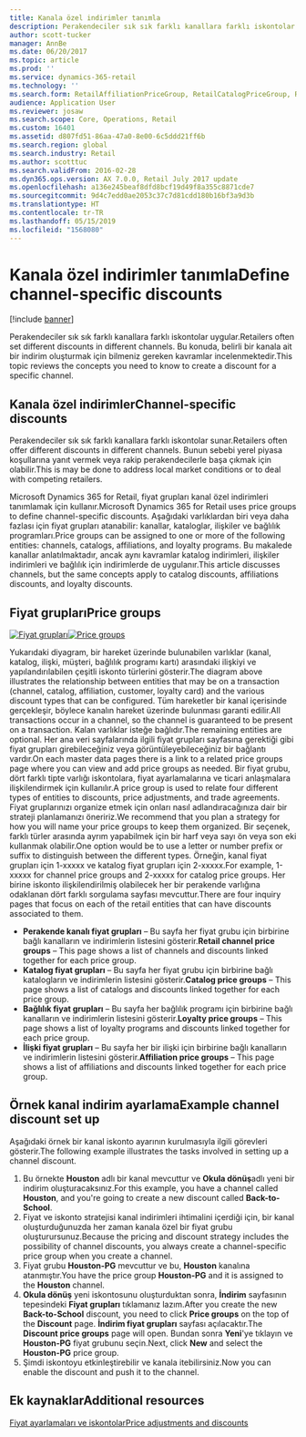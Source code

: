 ```yaml
---
title: Kanala özel indirimler tanımla
description: Perakendeciler sık sık farklı kanallara farklı iskontolar uygular. Bu konuda, belirli bir kanala ait bir indirim oluşturmak için bilmeniz gereken kavramlar incelenmektedir.
author: scott-tucker
manager: AnnBe
ms.date: 06/20/2017
ms.topic: article
ms.prod: ''
ms.service: dynamics-365-retail
ms.technology: ''
ms.search.form: RetailAffiliationPriceGroup, RetailCatalogPriceGroup, RetailChannelPriceGroup, RetailDiscountPriceGroup, RetailDiscountPricingWorkspace, RetailPeriodicDiscount, RetailStoreItemPriceList, RetailStoreTable
audience: Application User
ms.reviewer: josaw
ms.search.scope: Core, Operations, Retail
ms.custom: 16401
ms.assetid: d807fd51-86aa-47a0-8e00-6c5ddd21ff6b
ms.search.region: global
ms.search.industry: Retail
ms.author: scotttuc
ms.search.validFrom: 2016-02-28
ms.dyn365.ops.version: AX 7.0.0, Retail July 2017 update
ms.openlocfilehash: a136e245beaf8dfd8bcf19d49f8a355c8871cde7
ms.sourcegitcommit: 9d4c7edd0ae2053c37c7d81cdd180b16bf3a9d3b
ms.translationtype: HT
ms.contentlocale: tr-TR
ms.lasthandoff: 05/15/2019
ms.locfileid: "1568080"
---
```

# <a name="define-channel-specific-discounts"></a><span data-ttu-id="e3e0a-104">Kanala özel indirimler tanımla</span><span class="sxs-lookup"><span data-stu-id="e3e0a-104">Define channel-specific discounts</span></span>

[!include [banner](includes/banner.md)]

<span data-ttu-id="e3e0a-105">Perakendeciler sık sık farklı kanallara farklı iskontolar uygular.</span><span class="sxs-lookup"><span data-stu-id="e3e0a-105">Retailers often set different discounts in different channels.</span></span> <span data-ttu-id="e3e0a-106">Bu konuda, belirli bir kanala ait bir indirim oluşturmak için bilmeniz gereken kavramlar incelenmektedir.</span><span class="sxs-lookup"><span data-stu-id="e3e0a-106">This topic reviews the concepts you need to know to create a discount for a specific channel.</span></span>

## <a name="channel-specific-discounts"></a><span data-ttu-id="e3e0a-107">Kanala özel indirimler</span><span class="sxs-lookup"><span data-stu-id="e3e0a-107">Channel-specific discounts</span></span>

<span data-ttu-id="e3e0a-108">Perakendeciler sık sık farklı kanallara farklı iskontolar sunar.</span><span class="sxs-lookup"><span data-stu-id="e3e0a-108">Retailers often offer different discounts in different channels.</span></span> <span data-ttu-id="e3e0a-109">Bunun sebebi yerel piyasa koşullarına yanıt vermek veya rakip perakendecilerle başa çıkmak için olabilir.</span><span class="sxs-lookup"><span data-stu-id="e3e0a-109">This is may be done to address local market conditions or to deal with competing retailers.</span></span>

<span data-ttu-id="e3e0a-110">Microsoft Dynamics 365 for Retail, fiyat grupları kanal özel indirimleri tanımlamak için kullanır.</span><span class="sxs-lookup"><span data-stu-id="e3e0a-110">Microsoft Dynamics 365 for Retail uses price groups to define channel-specific discounts.</span></span> <span data-ttu-id="e3e0a-111">Aşağıdaki varlıklardan biri veya daha fazlası için fiyat grupları atanabilir: kanallar, kataloglar, ilişkiler ve bağlılık programları.</span><span class="sxs-lookup"><span data-stu-id="e3e0a-111">Price groups can be assigned to one or more of the following entities: channels, catalogs, affiliations, and loyalty programs.</span></span> <span data-ttu-id="e3e0a-112">Bu makalede kanallar anlatılmaktadır, ancak aynı kavramlar katalog indirimleri, ilişkiler indirimleri ve bağlılık için indirimlerde de uygulanır.</span><span class="sxs-lookup"><span data-stu-id="e3e0a-112">This article discusses channels, but the same concepts apply to catalog discounts, affiliations discounts, and loyalty discounts.</span></span>

## <a name="price-groups"></a><span data-ttu-id="e3e0a-113">Fiyat grupları</span><span class="sxs-lookup"><span data-stu-id="e3e0a-113">Price groups</span></span>

<span data-ttu-id="e3e0a-114">[![Fiyat grupları](./media/price-groups-1024x608.png)](./media/price-groups.png)</span><span class="sxs-lookup"><span data-stu-id="e3e0a-114">[![Price groups](./media/price-groups-1024x608.png)](./media/price-groups.png)</span></span>

<span data-ttu-id="e3e0a-115">Yukarıdaki diyagram, bir hareket üzerinde bulunabilen varlıklar (kanal, katalog, ilişki, müşteri, bağlılık programı kartı) arasındaki ilişkiyi ve yapılandırılabilen çeşitli iskonto türlerini gösterir.</span><span class="sxs-lookup"><span data-stu-id="e3e0a-115">The diagram above illustrates the relationship between entities that may be on a transaction (channel, catalog, affiliation, customer, loyalty card) and the various discount types that can be configured.</span></span> <span data-ttu-id="e3e0a-116">Tüm hareketler bir kanal içerisinde gerçekleşir, böylece kanalın hareket üzerinde bulunması garanti edilir.</span><span class="sxs-lookup"><span data-stu-id="e3e0a-116">All transactions occur in a channel, so the channel is guaranteed to be present on a transaction.</span></span> <span data-ttu-id="e3e0a-117">Kalan varlıklar isteğe bağlıdır.</span><span class="sxs-lookup"><span data-stu-id="e3e0a-117">The remaining entities are optional.</span></span> <span data-ttu-id="e3e0a-118">Her ana veri sayfalarında ilgili fiyat grupları sayfasına gerektiği gibi fiyat grupları girebileceğiniz veya görüntüleyebileceğiniz bir bağlantı vardır.</span><span class="sxs-lookup"><span data-stu-id="e3e0a-118">On each master data pages there is a link to a related price groups page where you can view and add price groups as needed.</span></span> <span data-ttu-id="e3e0a-119">Bir fiyat grubu, dört farklı tipte varlığı iskontolara, fiyat ayarlamalarına ve ticari anlaşmalara ilişkilendirmek için kullanılır.</span><span class="sxs-lookup"><span data-stu-id="e3e0a-119">A price group is used to relate four different types of entities to discounts, price adjustments, and trade agreements.</span></span> <span data-ttu-id="e3e0a-120">Fiyat gruplarınızı organize etmek için onları nasıl adlandıracağınıza dair bir strateji planlamanızı öneririz.</span><span class="sxs-lookup"><span data-stu-id="e3e0a-120">We recommend that you plan a strategy for how you will name your price groups to keep them organized.</span></span> <span data-ttu-id="e3e0a-121">Bir seçenek, farklı türler arasında ayrım yapabilmek için bir harf veya sayı ön veya son eki kullanmak olabilir.</span><span class="sxs-lookup"><span data-stu-id="e3e0a-121">One option would be to use a letter or number prefix or suffix to distinguish between the different types.</span></span> <span data-ttu-id="e3e0a-122">Örneğin, kanal fiyat grupları için 1-xxxxx ve katalog fiyat grupları için 2-xxxxx.</span><span class="sxs-lookup"><span data-stu-id="e3e0a-122">For example, 1-xxxxx for channel price groups and 2-xxxxx for catalog price groups.</span></span> <span data-ttu-id="e3e0a-123">Her birine iskonto ilişkilendirilmiş olabilecek her bir perakende varlığına odaklanan dört farklı sorgulama sayfası mevcuttur.</span><span class="sxs-lookup"><span data-stu-id="e3e0a-123">There are four inquiry pages that focus on each of the retail entities that can have discounts associated to them.</span></span>

- <span data-ttu-id="e3e0a-124">**Perakende kanalı fiyat grupları** – Bu sayfa her fiyat grubu için birbirine bağlı kanalların ve indirimlerin listesini gösterir.</span><span class="sxs-lookup"><span data-stu-id="e3e0a-124">**Retail channel price groups** – This page shows a list of channels and discounts linked together for each price group.</span></span>
- <span data-ttu-id="e3e0a-125">**Katalog fiyat grupları** – Bu sayfa her fiyat grubu için birbirine bağlı katalogların ve indirimlerin listesini gösterir.</span><span class="sxs-lookup"><span data-stu-id="e3e0a-125">**Catalog price groups** – This page shows a list of catalogs and discounts linked together for each price group.</span></span>
- <span data-ttu-id="e3e0a-126">**Bağlılık fiyat grupları** – Bu sayfa her bağlılık programı için birbirine bağlı kanalların ve indirimlerin listesini gösterir.</span><span class="sxs-lookup"><span data-stu-id="e3e0a-126">**Loyalty price groups** – This page shows a list of loyalty programs and discounts linked together for each price group.</span></span>
- <span data-ttu-id="e3e0a-127">**İlişki fiyat grupları** – Bu sayfa her bir ilişki için birbirine bağlı kanalların ve indirimlerin listesini gösterir.</span><span class="sxs-lookup"><span data-stu-id="e3e0a-127">**Affiliation price groups** – This page shows a list of affiliations and discounts linked together for each price group.</span></span>

## <a name="example-channel-discount-set-up"></a><span data-ttu-id="e3e0a-128">Örnek kanal indirim ayarlama</span><span class="sxs-lookup"><span data-stu-id="e3e0a-128">Example channel discount set up</span></span>

<span data-ttu-id="e3e0a-129">Aşağıdaki örnek bir kanal iskonto ayarının kurulmasıyla ilgili görevleri gösterir.</span><span class="sxs-lookup"><span data-stu-id="e3e0a-129">The following example illustrates the tasks involved in setting up a channel discount.</span></span>

1. <span data-ttu-id="e3e0a-130">Bu örnekte **Houston** adlı bir kanal mevcuttur ve **Okula dönüş**adlı yeni bir indirim oluşturacaksınız.</span><span class="sxs-lookup"><span data-stu-id="e3e0a-130">For this example, you have a channel called **Houston**, and you're going to create a new discount called **Back-to-School**.</span></span>
2. <span data-ttu-id="e3e0a-131">Fiyat ve iskonto stratejisi kanal indirimleri ihtimalini içerdiği için, bir kanal oluşturduğunuzda her zaman kanala özel bir fiyat grubu oluşturursunuz.</span><span class="sxs-lookup"><span data-stu-id="e3e0a-131">Because the pricing and discount strategy includes the possibility of channel discounts, you always create a channel-specific price group when you create a channel.</span></span>
3. <span data-ttu-id="e3e0a-132">Fiyat grubu **Houston-PG** mevcuttur ve bu, **Houston** kanalına atanmıştır.</span><span class="sxs-lookup"><span data-stu-id="e3e0a-132">You have the price group **Houston-PG** and it is assigned to the **Houston** channel.</span></span>
4. <span data-ttu-id="e3e0a-133">**Okula dönüş** yeni iskontosunu oluşturduktan sonra, **İndirim** sayfasının tepesindeki **Fiyat grupları** tıklamanız lazım.</span><span class="sxs-lookup"><span data-stu-id="e3e0a-133">After you create the new **Back-to-School** discount, you need to click **Price groups** on the top of the **Discount** page.</span></span> <span data-ttu-id="e3e0a-134">**İndirim fiyat grupları** sayfası açılacaktır.</span><span class="sxs-lookup"><span data-stu-id="e3e0a-134">The **Discount price groups** page will open.</span></span> <span data-ttu-id="e3e0a-135">Bundan sonra **Yeni**'ye tıklayın ve **Houston-PG** fiyat grubunu seçin.</span><span class="sxs-lookup"><span data-stu-id="e3e0a-135">Next, click **New** and select the **Houston-PG** price group.</span></span>
5. <span data-ttu-id="e3e0a-136">Şimdi iskontoyu etkinleştirebilir ve kanala itebilirsiniz.</span><span class="sxs-lookup"><span data-stu-id="e3e0a-136">Now you can enable the discount and push it to the channel.</span></span>

## <a name="additional-resources"></a><span data-ttu-id="e3e0a-137">Ek kaynaklar</span><span class="sxs-lookup"><span data-stu-id="e3e0a-137">Additional resources</span></span>

[<span data-ttu-id="e3e0a-138">Fiyat ayarlamaları ve iskontolar</span><span class="sxs-lookup"><span data-stu-id="e3e0a-138">Price adjustments and discounts</span></span>](price-adjustments-discounts.md)
